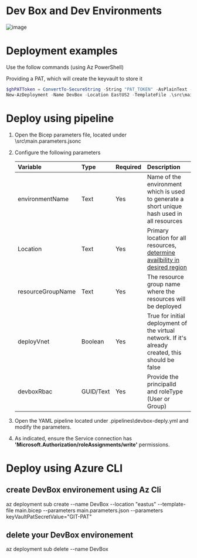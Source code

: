# Dev Box and Dev Environments

![image](https://github.com/dstamand-msft/AzureDevBoxDevEnvironments/blob/main/media/DevBox-Creation.png)

# Deployment examples
Use the follow commands (using Az PowerShell)

Providing a PAT, which will create the keyvault to store it
```powershell
$ghPATToken = ConvertTo-SecureString -String "PAT_TOKEN" -AsPlainText -Force
New-AzDeployment -Name DevBox -Location EastUS2 -TemplateFile .\src\main.bicep -TemplateParameterFile .\src\main.parameters.jsonc -keyVaultPatSecretValue $ghPATToken -Verbose
```

# Deploy using pipeline

1. Open the Bicep parameters file, located under \src\main.parameters.jsonc
2. Configure the following parameters

    | Variable | Type | Required | Description | 
    | :--- | :--- | :--- | :--- |
    | environmentName | Text |  Yes | Name of the environment which is used to generate a short unique hash used in all resources | 
    | Location | Text | Yes | Primary location for all resources, [determine availbility in desired region](https://azure.microsoft.com/en-us/explore/global-infrastructure/products-by-region/?products=dev-box&regions=all&rar=true) | 
    | resourceGroupName | Text | Yes | The resource group name where the resources will be deployed | 
    | deployVnet | Boolean | Yes | True for initial deployment of the virtual network. If it\'s already created, this should be false | 
    | devboxRbac | GUID/Text | Yes | Provide the principalId and roleType (User or Group) |

3. Open the YAML pipeline located under \.pipelines\devbox-deply.yml and modify the parameters.
4. As indicated, ensure the Service connection has **'Microsoft.Authorization/roleAssignments/write'** permissions.

# Deploy using Azure CLI
## create DevBox environement using Az Cli

az deployment sub create --name DevBox --location "eastus" --template-file main.bicep --parameters  main.parameters.json --parameters keyVaultPatSecretValue="GIT-PAT"

## delete your DevBox environement
az deployment sub delete --name DevBox
